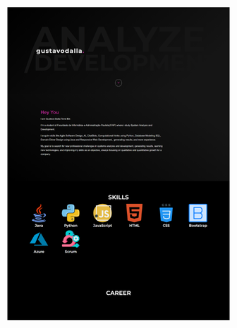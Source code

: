 <img src="screencapture-192-168-0-162-8000-2021-08-09-11_11_23.png" style="background: center / contain;" />
